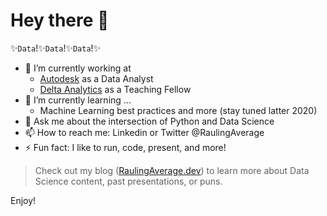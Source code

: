 # Hey there 👋

✨`Data`!✨`Data`!✨`Data`!✨

- 🔭 I’m currently working at 
     - [Autodesk](https://www.autodesk.com/solutions/architecture-engineering-construction/construction) as a Data Analyst 
     - [Delta Analytics](deltanalytics.org/) as a Teaching Fellow
- 🌱 I’m currently learning ...
     - Machine Learning best practices and more (stay tuned latter 2020)
- 💬 Ask me about the intersection of Python and Data Science
- 📫 How to reach me: Linkedin or Twitter @RaulingAverage
- ⚡ Fun fact: I like to run, code, present, and more!
> Check out my blog ([RaulingAverage.dev](https://raulingaverage.dev/)) to learn more about Data Science content, past presentations, or puns.

Enjoy!
